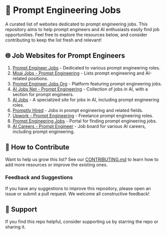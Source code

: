 # 📝 Prompt Engineering Jobs

A curated list of websites dedicated to prompt engineering jobs. This repository aims to help prompt engineers and AI enthusiasts easily find job opportunities. Feel free to explore the resources below, and consider contributing to keep the list fresh and relevant!

## 🌐 Job Websites for Prompt Engineers

1. [Prompt Engineer Jobs](https://promptengineerjobs.io/jobs) - Dedicated to various prompt engineering roles.
2. [Moai Jobs - Prompt Engineering](https://www.moaijobs.com/prompt-engineering-jobs) - Lists prompt engineering and AI-related positions.
3. [Prompt Engineer Jobs Org](https://promptengineerjobs.org/) - Platform featuring prompt engineering jobs.
4. [AI Jobs Net - Prompt Engineering](https://aijobs.net/list/prompt-engineering-related-jobs/) - Collection of jobs in AI, with a section for prompt engineers.
5. [AI Jobs](https://aijobs.ai/prompt-engineer) - A specialized site for jobs in AI, including prompt engineering roles.
6. [Promptly Hired](https://promptlyhired.com/) - Jobs in prompt engineering and related fields.
7. [Upwork - Prompt Engineering](https://www.upwork.com/en-gb/freelance-jobs/prompt-engineering/) - Freelance prompt engineering roles.
8. [Prompt Engineering Jobs](https://prompt-engineering-jobs.com/) - Portal for finding prompt engineering jobs.
9. [AI Careers - Prompt Engineer](https://aicareers.jobs/job-category/prompt-engineer/) - Job board for various AI careers, including prompt engineering.

## 🚀 How to Contribute

Want to help us grow this list? See our [CONTRIBUTING.md](CONTRIBUTING.md) to learn how to add more resources or improve the existing ones.

### Feedback and Suggestions

If you have any suggestions to improve this repository, please open an issue or submit a pull request. We welcome all constructive feedback!

## 💖 Support

If you find this repo helpful, consider supporting us by starring the repo or sharing it.
